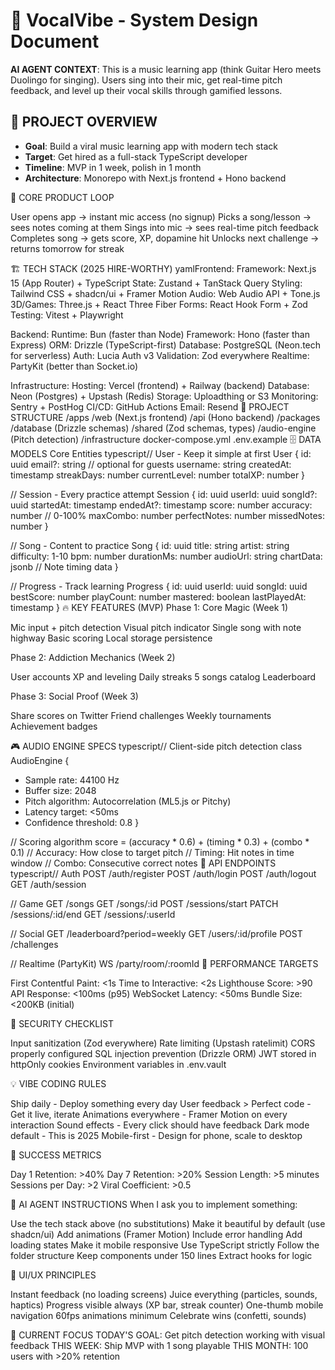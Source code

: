 # 🎸 VocalVibe - System Design Document

**AI AGENT CONTEXT**: This is a music learning app (think Guitar Hero meets Duolingo for singing). Users sing into their mic, get real-time pitch feedback, and level up their vocal skills through gamified lessons.

## 🎯 PROJECT OVERVIEW
- **Goal**: Build a viral music learning app with modern tech stack
- **Target**: Get hired as a full-stack TypeScript developer
- **Timeline**: MVP in 1 week, polish in 1 month
- **Architecture**: Monorepo with Next.js frontend + Hono backend

🎯 CORE PRODUCT LOOP

User opens app → instant mic access (no signup)
Picks a song/lesson → sees notes coming at them
Sings into mic → sees real-time pitch feedback
Completes song → gets score, XP, dopamine hit
Unlocks next challenge → returns tomorrow for streak

🏗 TECH STACK (2025 HIRE-WORTHY)
yamlFrontend:
  Framework: Next.js 15 (App Router) + TypeScript
  State: Zustand + TanStack Query
  Styling: Tailwind CSS + shadcn/ui + Framer Motion
  Audio: Web Audio API + Tone.js
  3D/Games: Three.js + React Three Fiber
  Forms: React Hook Form + Zod
  Testing: Vitest + Playwright

Backend:
  Runtime: Bun (faster than Node)
  Framework: Hono (faster than Express)
  ORM: Drizzle (TypeScript-first)
  Database: PostgreSQL (Neon.tech for serverless)
  Auth: Lucia Auth v3
  Validation: Zod everywhere
  Realtime: PartyKit (better than Socket.io)

Infrastructure:
  Hosting: Vercel (frontend) + Railway (backend)
  Database: Neon (Postgres) + Upstash (Redis)
  Storage: Uploadthing or S3
  Monitoring: Sentry + PostHog
  CI/CD: GitHub Actions
  Email: Resend
📁 PROJECT STRUCTURE
/apps
  /web (Next.js frontend)
  /api (Hono backend)
/packages
  /database (Drizzle schemas)
  /shared (Zod schemas, types)
  /audio-engine (Pitch detection)
/infrastructure
  docker-compose.yml
  .env.example
🗄 DATA MODELS
Core Entities
typescript// User - Keep it simple at first
User {
  id: uuid
  email?: string // optional for guests
  username: string
  createdAt: timestamp
  streakDays: number
  currentLevel: number
  totalXP: number
}

// Session - Every practice attempt
Session {
  id: uuid
  userId: uuid
  songId?: uuid
  startedAt: timestamp
  endedAt?: timestamp
  score: number
  accuracy: number // 0-100%
  maxCombo: number
  perfectNotes: number
  missedNotes: number
}

// Song - Content to practice
Song {
  id: uuid
  title: string
  artist: string
  difficulty: 1-10
  bpm: number
  durationMs: number
  audioUrl: string
  chartData: jsonb // Note timing data
}

// Progress - Track learning
Progress {
  id: uuid
  userId: uuid
  songId: uuid
  bestScore: number
  playCount: number
  mastered: boolean
  lastPlayedAt: timestamp
}
🔥 KEY FEATURES (MVP)
Phase 1: Core Magic (Week 1)

 Mic input + pitch detection
 Visual pitch indicator
 Single song with note highway
 Basic scoring
 Local storage persistence

Phase 2: Addiction Mechanics (Week 2)

 User accounts
 XP and leveling
 Daily streaks
 5 songs catalog
 Leaderboard

Phase 3: Social Proof (Week 3)

 Share scores on Twitter
 Friend challenges
 Weekly tournaments
 Achievement badges

🎮 AUDIO ENGINE SPECS
typescript// Client-side pitch detection
class AudioEngine {
  - Sample rate: 44100 Hz
  - Buffer size: 2048
  - Pitch algorithm: Autocorrelation (ML5.js or Pitchy)
  - Latency target: <50ms
  - Confidence threshold: 0.8
}

// Scoring algorithm
score = (accuracy * 0.6) + (timing * 0.3) + (combo * 0.1)
// Accuracy: How close to target pitch
// Timing: Hit notes in time window
// Combo: Consecutive correct notes
🚀 API ENDPOINTS
typescript// Auth
POST   /auth/register
POST   /auth/login
POST   /auth/logout
GET    /auth/session

// Game
GET    /songs
GET    /songs/:id
POST   /sessions/start
PATCH  /sessions/:id/end
GET    /sessions/:userId

// Social
GET    /leaderboard?period=weekly
GET    /users/:id/profile
POST   /challenges

// Realtime (PartyKit)
WS     /party/room/:roomId
🏃 PERFORMANCE TARGETS

First Contentful Paint: <1s
Time to Interactive: <2s
Lighthouse Score: >90
API Response: <100ms (p95)
WebSocket Latency: <50ms
Bundle Size: <200KB (initial)

🔐 SECURITY CHECKLIST

 Input sanitization (Zod everywhere)
 Rate limiting (Upstash ratelimit)
 CORS properly configured
 SQL injection prevention (Drizzle ORM)
 JWT stored in httpOnly cookies
 Environment variables in .env.vault

💡 VIBE CODING RULES

Ship daily - Deploy something every day
User feedback > Perfect code - Get it live, iterate
Animations everywhere - Framer Motion on every interaction
Sound effects - Every click should have feedback
Dark mode default - This is 2025
Mobile-first - Design for phone, scale to desktop

🎯 SUCCESS METRICS

Day 1 Retention: >40%
Day 7 Retention: >20%
Session Length: >5 minutes
Sessions per Day: >2
Viral Coefficient: >0.5

🧠 AI AGENT INSTRUCTIONS
When I ask you to implement something:

Use the tech stack above (no substitutions)
Make it beautiful by default (use shadcn/ui)
Add animations (Framer Motion)
Include error handling
Add loading states
Make it mobile responsive
Use TypeScript strictly
Follow the folder structure
Keep components under 150 lines
Extract hooks for logic

🎨 UI/UX PRINCIPLES

Instant feedback (no loading screens)
Juice everything (particles, sounds, haptics)
Progress visible always (XP bar, streak counter)
One-thumb mobile navigation
60fps animations minimum
Celebrate wins (confetti, sounds)

📝 CURRENT FOCUS
TODAY'S GOAL: Get pitch detection working with visual feedback
THIS WEEK: Ship MVP with 1 song playable
THIS MONTH: 100 users with >20% retention